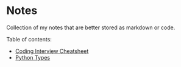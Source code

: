 # Notes

Collection of my notes that are better stored as markdown or code.

Table of contents:

- [Coding Interview Cheatsheet](coding-interview-cheatsheet.md)
- [Python Types](python-types.md)